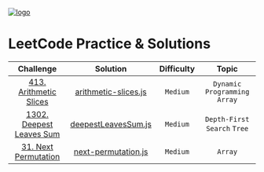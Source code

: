 <p align="left">
  <a href="https://leetcode.com/Pamir/">
    <img alt="logo" src="https://assets.leetcode.com/static_assets/public/webpack_bundles/images/logo-dark.e99485d9b.svg">
  </a>  
</p>

# LeetCode Practice & Solutions

| Challenge | Solution | Difficulty | Topic |
|:---:|:------:|:------:|:------:|
| [413. Arithmetic Slices](https://leetcode.com/problems/arithmetic-slices/) | [arithmetic-slices.js](https://github.com/PamirKalo/leetcode-solutions/blob/main/Dynamic-programming/arithmetic-slices.js) | `Medium` | `Dynamic Programming`  `Array`|
| [1302. Deepest Leaves Sum](https://leetcode.com/problems/deepest-leaves-sum/) | [deepestLeavesSum.js](https://github.com/PamirKalo/Pesho-clone/blob/main/LeetCode/Depth-First%20Search/deepestLeavesSum.js) | `Medium` | `Depth-First Search`  `Tree`|
| [31. Next Permutation](https://leetcode.com/problems/next-permutation/) | [next-permutation.js](https://github.com/PamirKalo/leetcode-solutions/blob/main/Arrays/next-permutation.js) | `Medium` | `Array`|